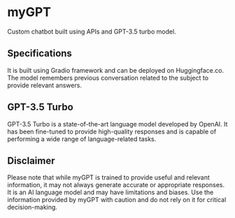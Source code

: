 # myGPT
Custom chatbot built using APIs and GPT-3.5 turbo model.
## Specifications
It is built using Gradio framework and can be deployed on Huggingface.co. The model remembers previous conversation related to the subject to provide relevant answers.
## GPT-3.5 Turbo
GPT-3.5 Turbo is a state-of-the-art language model developed by OpenAI. It has been fine-tuned to provide high-quality responses and is capable of performing a wide range of language-related tasks.
## Disclaimer
Please note that while myGPT is trained to provide useful and relevant information, it may not always generate accurate or appropriate responses. It is an AI language model and may have limitations and biases. Use the information provided by myGPT with caution and do not rely on it for critical decision-making.
